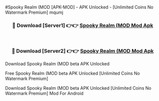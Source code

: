 #Spooky Realm (MOD [APK-MOD] - APK Unlocked - [Unlimited Coins No Watermark Premium] mqumj



<div align="center">

<h3>🔴 Download [Server1] 👉👉 <a href="https://momento.my/?title=Spooky_Realm_(MOD">Spooky Realm (MOD Mod Apk</a></h3><br>

<h3>🔴 Download [Server2] 👉👉 <a href="https://momento.my/?title=Spooky_Realm_(MOD">Spooky Realm (MOD Mod Apk</a></h3>
</div>



Download Spooky Realm (MOD beta APK Unlocked

Free Spooky Realm (MOD beta APK Unlocked [Unlimited Coins No Watermark Premium]

Download Spooky Realm (MOD beta APK Unlocked [Unlimited Coins No Watermark Premium] Mod For Android
